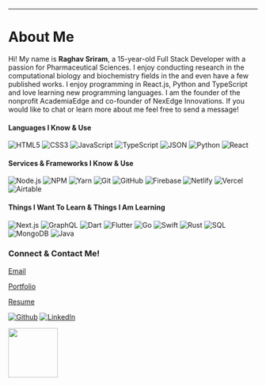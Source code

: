 ---

<h1>About Me</h1>
<p>Hi! My name is <b>Raghav Sriram</b>, a 15-year-old Full Stack Developer with a passion for Pharmaceutical Sciences. I enjoy conducting research in the computational biology and biochemistry fields in the and even have a few published works. I enjoy programming in React.js, Python and TypeScript and love learning new programming languages. I am the founder of the nonprofit AcademiaEdge and co-founder of NexEdge Innovations. If you would like to chat or learn more about me feel free to send a message!</p>
<h4>Languages I Know & Use</h4>

![HTML5](https://img.shields.io/badge/-HTML5-000000?style=flat&logo=HTML5)
![CSS3](https://img.shields.io/badge/-CSS3-000000?style=flat&logo=CSS3)
![JavaScript](https://img.shields.io/badge/-JavaScript-000000?style=flat&logo=javascript)
![TypeScript](https://img.shields.io/badge/-TypeScript-000000?style=flat&logo=typescript&logoColor=007ACC)
![JSON](https://img.shields.io/badge/-JSON-000000?style=flat&logo=json&logoColor=007ACC)
![Python](https://img.shields.io/badge/-Python-000000?style=flat&logo=python)
![React](https://img.shields.io/badge/-React-000000?style=flat&logo=React&logoColor=61DAFB)

<h4>Services & Frameworks I Know & Use</h4>

![Node.js](https://img.shields.io/badge/-Node.js-000000?style=flat&logo=node.js&logoColor=339933)
![NPM](https://img.shields.io/badge/-NPM-000000?style=flat&logo=npm&logoColor=339933)
![Yarn](https://img.shields.io/badge/-Yarn-000000?style=flat&logo=yarn&logoColor=F05032)
![Git](https://img.shields.io/badge/-Git-000000?style=flat&logo=git&logoColor=F05032)
![GitHub](https://img.shields.io/badge/-GitHub-000000?style=flat&logo=github&logoColor=FFFFFF)
![Firebase](https://img.shields.io/badge/-Firebase-000000?style=flat&logo=firebase&logoColor=FCC624)
![Netlify](https://img.shields.io/badge/-Netlify-000000?style=flat&logo=netlify&logoColor=F05032)
![Vercel](https://img.shields.io/badge/-Vercel-000000?style=flat&logo=vercel&logoColor=61DAFB)
![Airtable](https://img.shields.io/badge/-Airtable-000000?style=flat&logo=airtable&logoColor=FCC624)


<h4>Things I Want To Learn & Things I Am Learning</h4>

![Next.js](https://img.shields.io/badge/-Next.js-000000?style=flat&logo=next.js&logoColor=339933)
![GraphQL](https://img.shields.io/badge/-GraphQL-000000?style=flat&logo=graphql&logoColor=339933)
![Dart](https://img.shields.io/badge/-Dart-000000?style=flat&logo=dart&logoColor=339933)
![Flutter](https://img.shields.io/badge/-Flutter-000000?style=flat&logo=flutter&logoColor=339933)
![Go](https://img.shields.io/badge/-Go-000000?style=flat&logo=go&logoColor=339933)
![Swift](https://img.shields.io/badge/-Swift-000000?style=flat&logo=swift&logoColor=339933)
![Rust](https://img.shields.io/badge/-Rust-000000?style=flat&logo=rust&logoColor=339933)
![SQL](https://img.shields.io/badge/-SQL-000000?style=flat&logo=MySQLColor=339933)
![MongoDB](https://img.shields.io/badge/-MongoDB-000000?style=flat&logo=mongodb&logoColor=339933)
![Java](https://img.shields.io/badge/-Java-000000?style=flat&logo=Java&logoColor=007396)

<h3>Connect & Contact Me!</h3>
<p><a href="mailto:rsriram101@gmail.com">Email</a></p>
<p><a href="https://raghavsriram.me">Portfolio</a></p>
<p><a href="https://filein.io/B-vCCDsM3l.pdf">Resume</a></p>
<p><a href="https://github.com/ericzhu105" target="_blank"><img alt="Github" src="https://img.shields.io/badge/GitHub-%2312100E.svg?&style=for-the-badge&logo=Github&logoColor=white" /></a> 
</a> <a href="https://www.linkedin.com/in/raghav-sriram-778076186/"" target="_blank"><img alt="LinkedIn" src="https://img.shields.io/badge/linkedin-%230077B5.svg?&style=for-the-badge&logo=linkedin&logoColor=white" /></a>
</p>

<a href="https://hackclub.com/"><img src="https://assets.hackclub.com/flag-orpheus-left.png" width="100"></a>
